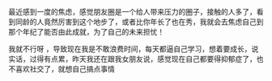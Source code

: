 最近感到一度的焦虑，感觉朋友圈是一个给人带来压力的圈子，接触的人多了，看到同龄的人竟然厉害到这个地步了，或者比你年长了也在秀，我就会去焦虑自己到那个年纪了能否由此成就，为了自己的未来担忧！



我就不行呀 ，导致现在我是不敢浪费时间，每天都逼自己学习，想着要成长，说实话，过得有点累，昨天我还在跟我女朋友说，感觉现在自己都要得抑郁症了，也不喜欢社交了，就想自己搞点事情 

